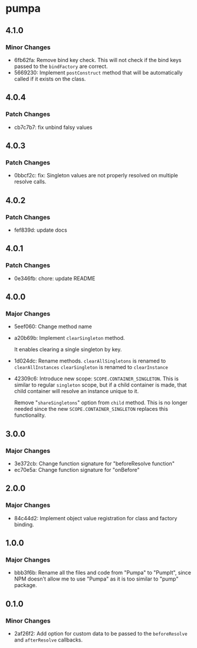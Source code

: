 # pumpa

## 4.1.0

### Minor Changes

- 6fb62fa: Remove bind key check. This will not check if the bind keys passed to the `bindFactory` are correct.
- 5669230: Implement `postConstruct` method that will be automatically called if it exists on the class.

## 4.0.4

### Patch Changes

- cb7c7b7: fix unbind falsy values

## 4.0.3

### Patch Changes

- 0bbcf2c: fix: Singleton values are not properly resolved on multiple resolve calls.

## 4.0.2

### Patch Changes

- fef839d: update docs

## 4.0.1

### Patch Changes

- 0e346fb: chore: update README

## 4.0.0

### Major Changes

- 5eef060: Change method name
- a20b69b: Implement `clearSingleton` method.

  It enables clearing a single singleton by key.

- 1d024dc: Rename methods.
  `clearAllSingletons` is renamed to `clearAllInstances`
  `clearSingleton` is renamed to `clearInstance`
- 42309c6: Introduce new scope: `SCOPE.CONTAINER_SINGLETON`. This is similar to regular `singleton` scope, but if a child container is made, that child container will resolve an instance unique to it.

  Remove "`shareSingletons`" option from `child` method. This is no longer needed since the new `SCOPE.CONTAINER_SINGLETON` replaces this functionality.

## 3.0.0

### Major Changes

- 3e372cb: Change function signature for "beforeResolve function"
- ec70e5a: Change function signature for "onBefore"

## 2.0.0

### Major Changes

- 84c44d2: Implement object value registration for class and factory binding.

## 1.0.0

### Major Changes

- bbb3f6b: Rename all the files and code from "Pumpa" to "PumpIt", since NPM doesn't allow
  me to use "Pumpa" as it is too similar to "pump" package.

## 0.1.0

### Minor Changes

- 2af26f2: Add option for custom data to be passed to the `beforeResolve` and `afterResolve` callbacks.
